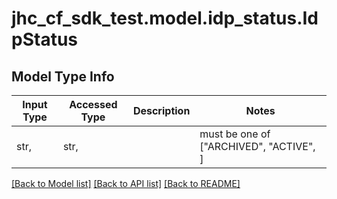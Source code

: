 # jhc_cf_sdk_test.model.idp_status.IdpStatus

## Model Type Info
Input Type | Accessed Type | Description | Notes
------------ | ------------- | ------------- | -------------
str,  | str,  |  | must be one of ["ARCHIVED", "ACTIVE", ] 

[[Back to Model list]](../../README.md#documentation-for-models) [[Back to API list]](../../README.md#documentation-for-api-endpoints) [[Back to README]](../../README.md)

